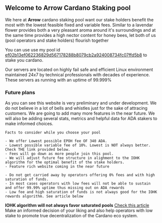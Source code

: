 <!-- Global site tag (gtag.js) - Google Analytics -->

<div id="googleAnalytics"></div>

<script async src="https://www.googletagmanager.com/gtag/js?id=UA-49482893-3"></script>
<script>
  window.dataLayer = window.dataLayer || [];
  function gtag(){dataLayer.push(arguments);}
  gtag('js', new Date());

  gtag('config', 'UA-49482893-3');
</script>


## Welcome to Arrow Cardano Staking pool

We here at **Arrow** cardano staking pool want our stake holders benefit the most with the lowest feasible fixed and variable fees. Similar to a lavendar flower provides both a very pleasant aroma around it's surroundings and at the same time provides a high nector content for honey bees, let both of us (pool operators and stake holders) flourish together

You can use use my pool id [ef02b13ef062236829d567178288b8079cb2a924008734fc07ffd5b8](https://cardanoscan.io/pool/ef02b13ef062236829d567178288b8079cb2a924008734fc07ffd5b8) to stake you cardano.

Our servers are located on highly fail safe and efficient Linux environment maintained 24x7 by technical professionals with decades of experience. These servers as running with an uptime of 99.999%

### Future plans

As you can see this website is very preliminary and under development. We do not believe in a lot of bells and whistles just for the sake of attracing customers. We are going to add many more features in the near future. We will also be adding several stats, metrics and helpful data for ADA stakers to make informed choices.

```
Facts to consider while you choose your pool

- We offer Lowest possible EPOH fee OF 340 ADA.
- Lowest possible variable fee of 10%. Lowest is NOT always better. Check THE link provided below.
- Fees will go down as more people join this pool.
- We will adjust future fee structure in alighment to the IOHK algorithm for the optimal benefit of the stake holders.
- Feature rich website coming in the near future

- Do not get carried away by operators offering 0% fees and with high saturation of funds. 
- In most cases operators with low fees will not be able to sustain and offer 99.99% uptime thus missing out on ADA rewards
- Low fee and high saturation of funds is not always good for the IOHK rewards algorithm. See article below
```
**IOHK algorithm will not always favor saturated pools** [Check this article](https://www.reddit.com/r/cardano/comments/ejie0c/cardano_staking_what_drives_returns_how_to_pick/)  Make an informed decision of your liking and also help operators with low stake to promote true decentralization of the Cardano eco system.
